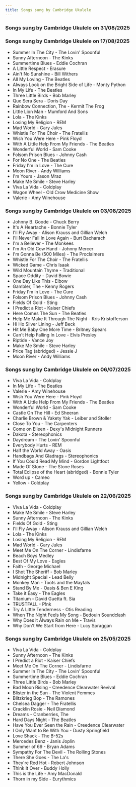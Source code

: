 ```yaml
---
title: Songs sung by Cambridge Ukulele
---
```


### Songs sung by Cambridge Ukulele on 31/08/2025


### Songs sung by Cambridge Ukulele on 17/08/2025

- Summer In The City - The Lovin' Spoonful
- Sunny Afternoon - The Kinks
- Summertime Blues - Eddie Cochran
- A Little Respect - Erasure
- Ain't No Sunshine - Bill Withers
- All My Loving - The Beatles
- Always Look on the Bright Side of Life - Monty Python
- In My Life - The Beatles
- Three Little Birds - Bob Marley
- Que Sera Sera - Doris Day
- Rainbow Connection, The - Kermit The Frog
- Little Lion Man - Mumford And Sons
- Lola - The Kinks
- Losing My Religion - REM
- Mad World - Gary Jules
- Whistle For The Choir - The Fratellis
- Wish You Were Here - Pink Floyd
- With A Little Help From My Friends - The Beatles
- Wonderful World - Sam Cooke
- Folsom Prison Blues - Johnny Cash
- For No One - The Beatles
- Friday I'm in Love - The Cure
- Moon River - Andy Williams
- I'm Yours - Jason Mraz
- Make Me Smile - Steve Harley
- Viva La Vida - Coldplay
- Wagon Wheel - Old Crow Medicine Show
- Valerie - Amy Winehouse

### Songs sung by Cambridge Ukulele on 03/08/2025

- Johnny B. Goode - Chuck Berry
- It's A Heartache - Bonnie Tyler
- I'll Fly Away - Alison Krauss and Gillian Welch
- I'll Never Fall In Love Again - Burt Bacharach
- I'm a Believer - The Monkees
- I'm An Old Cow Hand - Johnny Mercer
- I'm Gonna Be (500 Miles) - The Proclaimers
- Whistle For The Choir - The Fratellis
- Wicked Game - Chris Isaak
- Wild Mountain Thyme - Traditional
- Space Oddity - David Bowie
- One Day Like This - Elbow
- Gambler, The - Kenny Rogers
- Friday I'm in Love - The Cure
- Folsom Prison Blues - Johnny Cash
- Fields Of Gold - Sting
- I Predict a Riot - Kaiser Chiefs
- Here Comes The Sun - The Beatles
- Help Me Make It Through The Night - Kris Kristofferson
- Hi Ho Silver Lining - Jeff Beck
- Hit Me Baby One More Time - Britney Spears
- Can't Help Falling In Love - Elvis Presley
- Riptide - Vance Joy
- Make Me Smile - Steve Harley
- Price Tag (abridged) - Jessie J
- Moon River - Andy Williams

### Songs sung by Cambridge Ukulele on 06/07/2025

- Viva La Vida - Coldplay
- In My Life - The Beatles
- Valerie - Amy Winehouse
- Wish You Were Here - Pink Floyd
- With A Little Help From My Friends - The Beatles
- Wonderful World - Sam Cooke
- Castle On The Hill - Ed Sheeran
- Charlie Brown & Yakety Yak - Leiber and Stoller
- Close To You - The Carpenters
- Come on Eileen - Dexy's Midnight Runners
- Dakota - Stereophonics
- Daydream - The Lovin' Spoonful
- Everybody Hurts - REM
- Half the World Away - Oasis
- Handbags And Gladrags - Stereophonics
- If You Could Read My Mind - Gordon Lightfoot
- Made Of Stone - The Stone Roses
- Total Eclipse of the Heart (abridged) - Bonnie Tyler
- Word up - Cameo
- Yellow - Coldplay

### Songs sung by Cambridge Ukulele on 22/06/2025

- Viva La Vida - Coldplay
- Make Me Smile - Steve Harley
- Sunny Afternoon - The Kinks
- Fields Of Gold - Sting
- I'll Fly Away - Alison Krauss and Gillian Welch
- Lola - The Kinks
- Losing My Religion - REM
- Mad World - Gary Jules
- Meet Me On The Corner - Lindisfarne
- Beach Boys Medley
- Best Of My Love - Eagles
- Faith - George Michael
- I Shot The Sheriff - Bob Marley
- Midnight Special - Lead Belly
- Monkey Man - Toots and the Maytals
- Stand By Me - Oasis & Ben E King
- Take it Easy - The Eagles
- Titanium - David Guetta ft. Sia
- TRUSTFALL - P!nk
- Try A Little Tenderness - Otis Reading
- When The Night Feels My Song - Bedouin Soundclash
- Why Does it Always Rain on Me - Travis
- Why Don't We Start from Here - Lucy Spraggan

### Songs sung by Cambridge Ukulele on 25/05/2025

- Viva La Vida - Coldplay
- Sunny Afternoon - The Kinks
- I Predict a Riot - Kaiser Chiefs
- Meet Me On The Corner - Lindisfarne
- Summer In The City - The Lovin' Spoonful
- Summertime Blues - Eddie Cochran
- Three Little Birds - Bob Marley
- Bad Moon Rising - Creedence Clearwater Revival
- Blister in the Sun - The Violent Femmes
- Blitzkrieg Bop - The Ramones
- Chelsea Dagger - The Fratellis
- Cracklin Rosie - Neil Diamond
- Dreams - Cranberries, The
- Hard Days Night - The Beatles
- Have You Ever Seen the Rain - Creedence Clearwater
- I Only Want to Be With You - Dusty Springfield
- Love Shack - The B-52s
- Mercedes Benz - Janis Joplin
- Summer of 69 - Bryan Adams
- Sympathy For The Devil - The Rolling Stones
- There She Goes - The La's
- They're Red Hot - Robert Johnson
- Think It Over - Buddy Holly
- This is the Life - Amy MacDonald
- Thorn in my Side - Eurythmics

